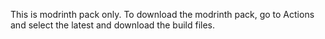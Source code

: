 This is modrinth pack only. To download the modrinth pack, go to Actions and select the latest and download the build files.
